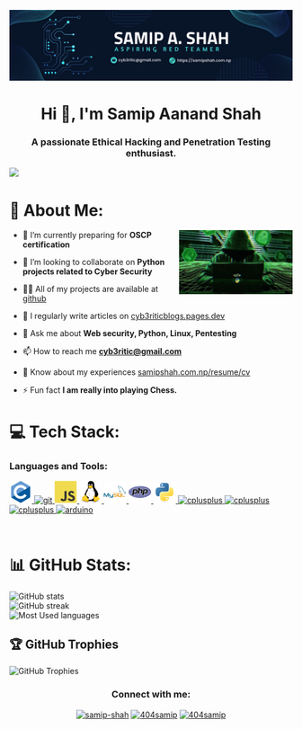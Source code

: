 ![profile-banner](images/profile_banner.png)

<h1 align="center">Hi 👋, I'm Samip Aanand Shah</h1>
<h3 align="center">A passionate Ethical Hacking and Penetration Testing enthusiast.</h3>

[![](https://visitcount.itsvg.in/api?id=cyb3ritic&icon=5&color=3)](https://visitcount.itsvg.in)

# 💫 About Me:

<img align="right" width="40%" alt="green-neon-gif" src="images/green-static-background-hacking-noen.gif">

- 🌱 I’m currently preparing for **OSCP certification**

- 👯 I’m looking to collaborate on **Python projects related to Cyber Security**

- 👨‍💻 All of my projects are available at [github](https://github.com/cyb3ritic?tab=repositories)

- 📝 I regularly write articles on [cyb3riticblogs.pages.dev](https://cyb3riticblogs.pages.dev)

- 💬 Ask me about **Web security, Python, Linux, Pentesting**

- 📫 How to reach me **cyb3ritic@gmail.com**

- 📄 Know about my experiences [samipshah.com.np/resume/cv](https://samipshah.com.np/resume/cv)

- ⚡ Fun fact **I am really into playing Chess.**

# 💻 Tech Stack:
<h3 align="left">Languages and Tools:</h3>
<p align="left"> <a href="https://www.cprogramming.com/" target="_blank" rel="noreferrer"> <img src="https://raw.githubusercontent.com/devicons/devicon/master/icons/c/c-original.svg" alt="c" width="40" height="40"/> </a> <a href="https://git-scm.com/" target="_blank" rel="noreferrer"> <img src="https://www.vectorlogo.zone/logos/git-scm/git-scm-icon.svg" alt="git" width="40" height="40"/> </a> <a href="https://developer.mozilla.org/en-US/docs/Web/JavaScript" target="_blank" rel="noreferrer"> <img src="https://raw.githubusercontent.com/devicons/devicon/master/icons/javascript/javascript-original.svg" alt="javascript" width="40" height="40"/> </a> <a href="https://www.linux.org/" target="_blank" rel="noreferrer"> <img src="https://raw.githubusercontent.com/devicons/devicon/master/icons/linux/linux-original.svg" alt="linux" width="40" height="40"/> </a> <a href="https://www.mysql.com/" target="_blank" rel="noreferrer"> <img src="https://raw.githubusercontent.com/devicons/devicon/master/icons/mysql/mysql-original-wordmark.svg" alt="mysql" width="40" height="40"/> </a> <a href="https://www.php.net" target="_blank" rel="noreferrer"> <img src="https://raw.githubusercontent.com/devicons/devicon/master/icons/php/php-original.svg" alt="php" width="40" height="40"/> </a> <a href="https://www.python.org" target="_blank" rel="noreferrer"> <img src="https://raw.githubusercontent.com/devicons/devicon/master/icons/python/python-original.svg" alt="python" width="40" height="40"/> </a> <a href="https://www.nmap.org" target="_blank" rel="noreferrer"> <img src="https://nmap.org/images/sitelogo-2x.png" alt="cplusplus" width="40" height="30"/> </a> <a href="https://www.wireshark.org" target="_blank" rel="noreferrer"> <img src="https://www.wireshark.org/assets/icons/wireshark-fin@2x.png" alt="cplusplus" width="40" height="40"/> </a> <a href="https://www.aircrack-ng.org" target="_blank" rel="noreferrer"> <img src="https://aircrack-ng.org/resources/aircrack-ng-new-logo.jpg" alt="cplusplus" width="50" height="30"/> </a> <a href="https://www.arduino.cc/" target="_blank" rel="noreferrer"> <img src="https://cdn.worldvectorlogo.com/logos/arduino-1.svg" alt="arduino" width="40" height="40"/> </a> </p>
<br>

# 📊 GitHub Stats:

![GitHub stats](https://github-readme-stats.vercel.app/api?username=cyb3ritic&theme=blue-green&hide_border=false&include_all_commits=true&count_private=true)<br/>
![GitHub streak](https://github-readme-streak-stats.herokuapp.com/?user=cyb3ritic&theme=blue-green&hide_border=false)<br/>
![Most Used languages](https://github-readme-stats.vercel.app/api/top-langs/?username=cyb3ritic&theme=blue-green&hide_border=false&include_all_commits=true&count_private=true&layout=compact)

## 🏆 GitHub Trophies
![GitHub Trophies](https://github-profile-trophy.vercel.app/?username=cyb3ritic&theme=onedark&no-frame=false&no-bg=true&margin-w=4)

<!-- 
### 😂 Random Dev Meme
<img src='https://randommeme-five.vercel.app/' style="height: 400px;"/>


### ✍️ Random Dev Quote
![](https://quotes-github-readme.vercel.app/api?type=horizontal&theme=radical) -->


<h3 align="center">Connect with me:</h3>
<p align="center">
<a href="https://www.linkedin.com/in/cyb3ritic" target="blank"><img align="center" src="https://raw.githubusercontent.com/rahuldkjain/github-profile-readme-generator/master/src/images/icons/Social/linked-in-alt.svg" alt="samip-shah" height="30" width="40" /></a>
<a href="https://fb.com/404samip" target="blank"><img align="center" src="https://raw.githubusercontent.com/rahuldkjain/github-profile-readme-generator/master/src/images/icons/Social/facebook.svg" alt="404samip" height="30" width="40" /></a>
<a href="https://instagram.com/404samip" target="blank"><img align="center" src="https://raw.githubusercontent.com/rahuldkjain/github-profile-readme-generator/master/src/images/icons/Social/instagram.svg" alt="404samip" height="30" width="40" /></a>
</p>

